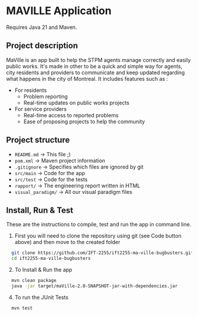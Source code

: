 # MAVILLE Application

Requires Java 21 and Maven.

## Project description

MaVille is an app built to help the STPM agents manage correctly and easily public works. It's made in other to be a quick and simple
way for agents, city residents and providers to communicate and keep updated regarding what happens in the city of Montreal.
It includes features such as :

- For residents
    - Problem reporting
    - Real-time updates on public works projects
- For service providers
    - Real-time access to reported problems
    - Ease of proposing projects to help the community

## Project structure

- `README.md`  -> This file ;)
- `pom.xml`    -> Maven project information
- `.gitignore` -> Specifies which files are ignored by git 
- `src/main`   -> Code for the app
- `src/test`   -> Code for the tests
- `rapport/`   -> The engineering report written in HTML
- `visual_paradigm/` -> All our visual paradigm files

## Install, Run & Test 

These are the instructions to compile, test and run the app in command line.

1. First you will need to clone the repository using git (see Code button above) and then move to the created folder

```bash
  git clone https://github.com/IFT-2255/ift2255-ma-ville-bugbusters.git
  cd ift2255-ma-ville-bugbusters
```


2. To Install & Run the app

```bash
  mvn clean package
  java -jar target/maVille-2.0-SNAPSHOT-jar-with-dependencies.jar
```


4. To run the JUnit Tests

```bash
  mvn test
```
